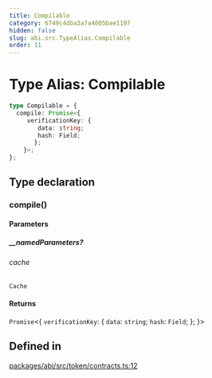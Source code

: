 ```yaml
---
title: Compilable
category: 6749c4dba3a7a4005bae1197
hidden: false
slug: abi.src.TypeAlias.Compilable
order: 11
---
```


# Type Alias: Compilable

```ts
type Compilable = {
  compile: Promise<{
     verificationKey: {
        data: string;
        hash: Field;
       };
    }>;
};
```

## Type declaration

### compile()

#### Parameters

##### \_\_namedParameters?

###### cache

`Cache`

#### Returns

`Promise`\<\{
  `verificationKey`: \{
     `data`: `string`;
     `hash`: `Field`;
    \};
 \}\>

## Defined in

[packages/abi/src/token/contracts.ts:12](https://github.com/zkcloudworker/minatokens-lib/blob/main/packages/abi/src/token/contracts.ts#L12)
